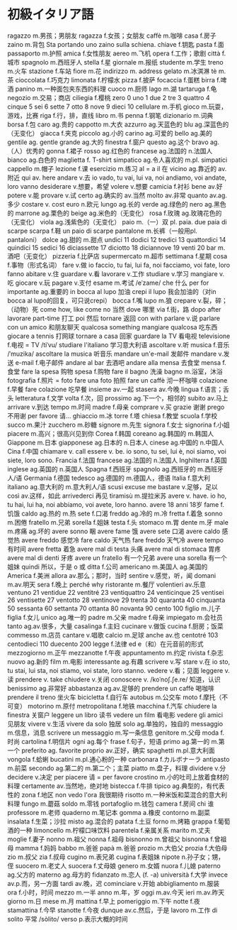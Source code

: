 # 初級イタリア語

ragazzo	m.男孩；男朋友
ragazza	f.女孩；女朋友
caffè	m.咖啡
casa	f.房子
zaino	m.背包 Sta portando uno zaino sulla schiena.
chiave	f.钥匙
pasta	f.面
passaporto	m.护照
amica	f.女性朋友
aereo	m.飞机
opera	f.工作；歌剧
città	f.城市
spagnolo	m.西班牙人
stella	f.星
giornale	m.报纸
studente	m.学生
treno	m.火车
stazione	f.车站
fiore	m.花
indirizzo	m. address
gelato	m.冰淇淋
tè	m.茶
cioccolata	f.巧克力
limonata	f.柠檬水
pizza	f.披萨
focaccia	f.蛋糕
birra	f.啤酒
panino	m.一种面包夹东西的料理
cuoco	m.厨师
lago	m.湖
tartaruga	f.龟
negozio	m.交易；商店
ciliegia	f.樱桃
zero	0
uno	1
due	2
tre	3
quattro	4
cinque	5
sei	6
sette	7
otto	8
nove	9
dieci	10
cellulare	m.手机
gioco	m.玩耍，游戏，比赛
riga	f.行，排，直线
libro	m.书
penna	f.钢笔
dizionario	m.词典
borsa	f.包
caro	ag.贵的
cappotto	m.大衣
azzurro	ag.天蓝色的
blu	ag.深蓝色的（无变化）
giacca	f.夹克
piccolo	ag.小的
carino	ag.可爱的
bello	ag.美的
gentile	ag. gentle
grande	ag.大的
finestra	f.窗户
questo	ag.这个
bravo	ag.（人）优秀的
gonna	f.裙子
rosso	ag.红色的
francese	ag.法国的 n.法国人
bianco	ag.白色的
maglietta	f. T-shirt
simpatico	ag.令人喜欢的 m.pl. simpatici
cappello	m.帽子
lezione	f.课
esercizio	m.练习
al	= a il 在
vicino	ag.靠近的 av.附近
qui	av. here
andare	v.去 io vado, tu vai, lui va, noi andiamo, voi andate, loro vanno
desiderare	v.想要，希望
volere	v.想要
camicia	f.衬衫
bene	av.好
potere	v.能
provare	v.试
certo	ag.确实的 av.当然
molto	av.非常
quanto	av.ag.多少
costare	v. cost
euro	n.欧元
lungo	ag.长的
verde	ag.绿色的
nero	ag.黑色的
marrone	ag.栗色的
beige	ag.米色的（无变化）
rosa	f.玫瑰 ag.玫瑰花色的（无变化）
viola	ag.浅紫色的（无变化）
paio	m.（一）双 pl. paia. due paia di scarpe
scarpa	f.鞋 un paio di scarpe
pantalone	m.长裤（一般用pl. pantaloni）
dolce	ag.甜的 m.甜点
undici	11
dodici	12
tredici	13
quattordici	14
quindici	15
sedici	16
diciassette	17
diciotto	18
diciannove	19
venti	20
bar	m.酒吧（无变化）
pizzeria	f.比萨店
supermercato	m.超市
settimana	f.星期
cosa	f.事物（形式名词）
fare	v.做 io faccio, tu fai, lui fa, noi facciamo, voi fate, loro fanno
abitare	v.住
guardare	v.看
lavorare	v.工作
studiare	v.学习
mangiare	v.吃
giocare	v.玩
pagare	v.支付
esame	m.考试 /eˈzame/
che	什么
per	for
importante	ag.重要的
in bocca al lupo	加油
crepi il lupo	我会加油的（对in bocca al lupo的回复，可只说crepi）
bocca	f.嘴
lupo	m.狼
crepare	v.裂，碎；（动物）死
come	how, like
come no	当然
dove	哪里
via	f.街，路
dopo	after
lavorare part-time	打工
poi	然后
tornare	返回
con	with
parlare	v.说
parlare con un amico	和朋友聊天
qualcosa	something
mangiare qualcosa	吃东西
giocare a tennis	打网球
tornare a casa	回家
guardare la TV	看电视
televisione	f.电视 = TV /tiˈvu/
studiare l'italiano	学习意大利语
ascoltare	v.听
musica	f.音乐 /ˈmuzika/
ascoltare la musica	听音乐
mandare un'e-mail	发邮件
mandare	v.发送
e-mail	f.电子邮件
andare al bar	去酒吧
andare alla mensa	去食堂
mensa	f.食堂
fare la spesa	购物
spesa	f.购物
fare il bagno	洗澡
bagno	m.浴室，沐浴
fotografia	f.照片 = foto
fare una foto	拍照
fare un caffè	沏一杯咖啡
colazione	f.早餐
fare colazione	吃早餐
insieme	av.一起
stasera	av.今晚
lingua	f.语言；舌头
letteratura	f.文学
volta	f.次，回
prossimo	ag.下一个，相邻的
subito	av.马上
arrivare	v.到达
tempo	m.时间
madre	f.母亲
comprare	v.买
grazie	谢谢
prego	不用谢
per favore	请…
ghiaccio	m.冰
torre	f.塔
chiesa	f.教堂
scuola	f.学校
succo	m.果汁
zucchero	m.砂糖
signore	m.先生
signora	f.女士
signorina	f.小姐
piacere	m.高兴；很高兴见到你
Corea	f.韩国
coreano	ag.韩国的 m.韩国人
Giappone	m.日本
giapponese	ag.日本的 n.日本人
cinese	ag.中国的 n.中国人
Cina	f.中国
chiamare	v. call
essere	v. be. io sono, tu sei, lui è, noi siamo, voi siete, loro sono.
Francia	f.法国
francese	ag.法国的 n.法国人
Inghilterra	f.英国
inglese	ag.英国的 n.英国人
Spagna	f.西班牙
spagnolo	ag.西班牙的 m.西班牙人/语
Germania	f.德国
tedesco	ag.德国的 m.德国人，德语
Italia	f.意大利
italiano	ag.意大利的 m.意大利人/语
scusi	excuse me
bastare	v.足够，足以
così	av.这样，如此
arrivederci	再见
tiramisù	m.提拉米苏
avere	v. have. io ho, tu hai, lui ha, noi abbiamo, voi avete, loro hanno.
avere 18 anni	18岁
fame	f.饥饿
caldo	ag.热的 m.热
sete	f.口渴
freddo	ag.冷的 m.冷
fretta	f.着急
sonno	m.困倦
fratello	m.兄弟
sorella	f.姐妹
testa	f.头
stomaco	m.胃
dente	m.牙
male	m.疼痛 ag.坏的
avere sonno	睏
avere fame	饿
avere sete	口渴
avere caldo	感觉热
avere freddo	感觉冷
fare caldo	天气热
fare freddo	天气冷
avere tempo	有时间
avere fretta	着急
avere mal di testa	头痛
avere mal di stomaca	胃疼
avere mal di denti	牙疼
avere un fratello	有一个兄弟
avere una sorella	有一个姐妹
quindi	所以，于是
o	或
ditta	f.公司
americano	m.美国人 ag.美国的
America	f.美洲
allora	av.那么；那时，当时
sentire	v.感觉，听，闻
domani	m.av.明天
sera	f.晚上
perché	why
ristorante	m.餐厅
volentieri	av.乐意
ventuno	21
ventidue	22
ventitré	23
ventiquattro	24
venticinque	25
ventisei	26
ventisette	27
ventotto	28
ventinove	29
trenta	30
quaranta	40
cinquanta	50
sessanta	60
settanta	70
ottanta	80
novanta	90
cento	100
figlio	m.儿子
figlia	f.女儿
unico	ag.唯一的
padre	m.父亲
madre	f.母亲
impiegato	m.会社员
tanto	ag.av.很多，大量
casalinga	f.主妇
cucinare	v.做饭
cucina	f.厨房；饭菜
commesso	m.店员
cantare	v.唱歌
calcio	m.足球
anche	av.也
centotré	103
centodieci	110
duecento	200
legge	f.法律
ed	e（和）在元音前的形式
mezzogiorno	m.正午
mezzanotte	f.午夜
appuntamento	m.约定
rivista	f.杂志
nuovo	ag.新的
film	m.电影
interessante	ag.有趣
scrivere	v.写
stare	v.在 io sto, tu stai, lui sta, noi stiamo, voi state, loro stanno.
vedere	v.看；见面
leggere	v.读
prendere	v. take
chiudere	v.关闭
conoscere	v. /koˈnoʃ.ʃe.re/ 知道，认识
benissimo	ag.非常好
abbastanza	ag.av.足够的
prendere un caffè	喝咖啡
prendere il treno	坐火车
bicicletta	f.自行车
autobus	m.公交车
moto	f.摩托（不可变）
motorino	m.原付
metropolitana	f.地铁
macchina	f.汽车
chiudere la finestra	关窗户
leggere un libro	读书
vedere un film	看电影
vedere gli amici	见朋友
vivere	v.生活
vivere da solo	独居
solo	ag.单独的，独自的
messaggio	m.信息，消息
scrivere un messaggio	m.写一条信息
genitore	m.父母
moda	f.时尚
cartolina	f.明信片
ogni	ag.每个
frase	f.句子，短语
primo	ag.第一的 m.第一个
preferito	ag. favorite
proprio	av.正好，确实
spaghetti	m.pl.意大利面
vongola	f.蛤蜊
bucatini	m.pl.通心粉的一种
carbonara	f.カルボナーラ
antipasto	m.前菜
secondo	ag.第二的 m.第二个；主菜
piatto	m.盘子，料理
dividere	v.分
decidere	v.决定
per piacere	请 = per favore
crostino	m.小的吐司上放着食材的料理
certamente	av.当然地，绝对地
bistecca	f.牛排
tipico	ag.典型的，有代表性的
zona	f.地区
non vedo l'ora	我很期待
risotto	m.一种米饭和菜混合的意大利料理
fungo	m.蘑菇
soldo	m.零钱
portafoglio	m.钱包
camera	f.房间
chi	谁
professore	m.老师
quaderno	m.笔记本
gomma	a.橡皮
contorno	m.副菜
insalata	f.生菜；沙拉
misto	ag.混合的
patata	f.土豆
forno	m.烤箱
grappa	f.葡萄酒的一种
limoncello	m.柠檬口味饮料
parentela	f.亲属关系
marito	m.丈夫
moglie	f.妻子
nonno	m.祖父
nonna	f.祖母
bisnonno	m.曾祖父
bisnonna	f.曾祖母
mamma	f.妈妈
babbo	m.爸爸
papà	m.爸爸
prozio	m.大伯父
prozia	f.大伯母
zio	m.叔父
zia	f.叔母
cugino	m.表兄弟
cugina	f.表姐妹
nipote	n.孙子女；甥，侄
suocero	m.老丈人
suocera	f.丈母娘
genero	m.女婿
nuora	f.儿媳
paterno	ag.父方的
materno	ag.母方的
fidanzato	m.恋人 (f. -a)
università	f.大学
invece	av.p.而，另一方面
tardi	av.晚，迟
cominciare	v.开始
abbigliamento	m.服装
ora	f.小时，时间
mezzo	m.一半
anno	m.年，岁
oggi	m.av.今天
ieri	m.av.昨天
giorno	m.日
mese	m.月
mattina	f.早上
pomeriggio	m.下午
notte	f.夜
stamattina	f.今早
stanotte	f.今夜
dunque	av.c.然后，于是
lavoro	m.工作
di solito	平常 /sòlito/
verso	p.表示大概的时间